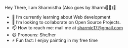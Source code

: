 Hey There, I am Sharmistha (Also goes by Sharmi🤜🤛)👋




- 🌱 I’m currently learning about Web development 
- 👯 I’m looking to collaborate on Open Source Projects.
- 📫 How to reach me: mail me at sharmic17@gmail.com
- 😄 Pronouns: She/her
- ⚡ Fun fact: I enjoy painting in my free time

